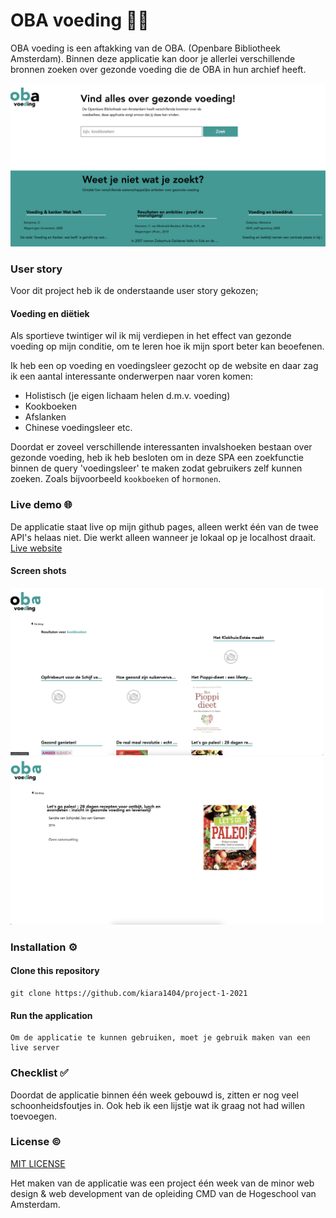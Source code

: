 # OBA voeding 🍓🥬
OBA voeding is een aftakking van de OBA. (Openbare Bibliotheek Amsterdam). Binnen deze applicatie kan door je allerlei verschillende bronnen zoeken over gezonde voeding die de OBA in hun archief heeft.  



<img src="img/landingspage.png" width="800px">

### User story
Voor dit project heb ik de onderstaande user story gekozen;
#### Voeding en diëtiek
Als sportieve twintiger wil ik mij verdiepen in het effect van gezonde voeding op mijn conditie, om te leren hoe ik mijn sport beter kan beoefenen.

Ik heb een op voeding en voedingsleer gezocht op de website en daar zag ik een aantal interessante onderwerpen naar voren komen:
* Holistisch (je eigen lichaam helen d.m.v. voeding)
* Kookboeken 
* Afslanken
* Chinese voedingsleer 
etc.

Doordat er zoveel verschillende interessanten invalshoeken bestaan over gezonde voeding, heb ik heb besloten om in deze SPA een zoekfunctie binnen de query 'voedingsleer' te maken zodat gebruikers zelf kunnen zoeken. Zoals bijvoorbeeld `kookboeken` of `hormonen`.


<!-- als gebruiker X wil ik graag Y zodat ik Z kan bereiken -->

<!-- Add a link to your live demo in Github Pages -->
### Live demo 🌐
De applicatie staat live op mijn github pages, alleen werkt één van de twee API's helaas niet. Die werkt alleen wanneer je lokaal op je localhost draait.
[Live website](https://kiara1404.github.io/project-1-2021/)
#### Screen shots
<img src="img/Screenshot 2022-03-18 at 11.31.44.png" width="500px">
<img src="img/Screenshot 2022-03-18 at 11.31.53.png" width="500px">



### Installation ⚙️

#### Clone this repository
```
git clone https://github.com/kiara1404/project-1-2021
```

#### Run the application
```
Om de applicatie te kunnen gebruiken, moet je gebruik maken van een live server
```
<!-- ...but how does one use this project? What are its features 🤔 -->

<!-- Maybe a checklist of done stuff and stuff still on your wishlist? ✅ -->
### Checklist ✅
Doordat de applicatie binnen één week gebouwd is, zitten er nog veel schoonheidsfoutjes in. Ook heb ik een lijstje wat ik graag not had willen toevoegen.

<!-- How about a license here? 📜 (or is it a licence?) 🤷 -->
### License ©
[MIT LICENSE ]()

Het maken van de applicatie was een project één week van de minor web design & web development van de opleiding CMD van de Hogeschool van Amsterdam.